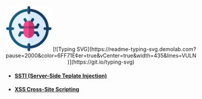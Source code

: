 <div align="center">
  <img width="120" src="VULN/Images/virus.png">
[![Typing SVG](https://readme-typing-svg.demolab.com?pause=2000&color=6FF71E&center=true&vCenter=true&width=435&lines=VULN)](https://git.io/typing-svg)
</div>

* #### [SSTI (Server-Side Teplate Injection)](VULN/ssti.md)
* #### [XSS Cross-Site Scripting](VULN/xss.md)
